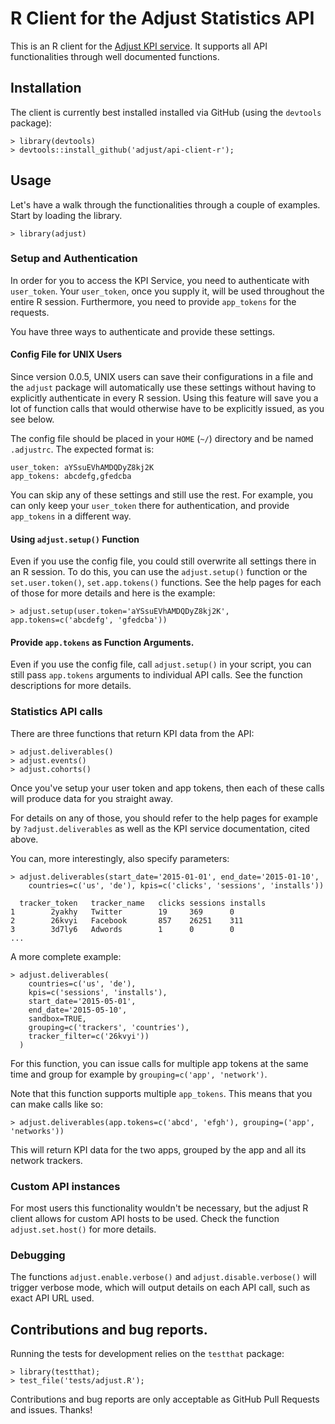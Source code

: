# R Client for the Adjust Statistics API

This is an R client for the [Adjust KPI service](https://docs.adjust.com/en/kpi-service/). It supports all API
functionalities through well documented functions.

## Installation

The client is currently best installed installed via GitHub (using the `devtools` package):

    > library(devtools)
    > devtools::install_github('adjust/api-client-r');

## Usage

Let's have a walk through the functionalities through a couple of examples. Start by loading the library.

    > library(adjust)

### Setup and Authentication

In order for you to access the KPI Service, you need to authenticate with `user_token`. Your `user_token`, once you supply it, will be used throughout the entire R session. Furthermore, you need to provide `app_tokens` for the requests.

You have three ways to authenticate and provide these settings.

#### Config File for UNIX Users

Since version 0.0.5, UNIX users can save their configurations in a file and the `adjust` package will automatically use
these settings without having to explicitly authenticate in every R session. Using this feature will save you a lot of
function calls that would otherwise have to be explicitly issued, as you see below.

The config file should be placed in your `HOME` (`~/`) directory and be named `.adjustrc`. The expected format is:

```
user_token: aYSsuEVhAMDQDyZ8kj2K
app_tokens: abcdefg,gfedcba
```

You can skip any of these settings and still use the rest. For example, you can only keep your `user_token` there for
authentication, and provide `app_tokens` in a different way.

#### Using `adjust.setup()` Function

Even if you use the config file, you could still overwrite all settings there in an R session. To do this, you can use
the `adjust.setup()` function or the `set.user.token()`, `set.app.tokens()` functions. See the help pages for each of
those for more details and here is the example:

    > adjust.setup(user.token='aYSsuEVhAMDQDyZ8kj2K', app.tokens=c('abcdefg', 'gfedcba'))

#### Provide `app.tokens` as Function Arguments.

Even if you use the config file, call `adjust.setup()` in your script, you can still pass `app.tokens`
arguments to individual API calls. See the function descriptions for more details.

### Statistics API calls

There are three functions that return KPI data from the API:

    > adjust.deliverables()
    > adjust.events()
    > adjust.cohorts()

Once you've setup your user token and app tokens, then each of these calls will produce data for you straight away.

For details on any of those, you should refer to the help pages for example by `?adjust.deliverables` as well as the KPI
service documentation, cited above.

You can, more interestingly, also specify parameters:

    > adjust.deliverables(start_date='2015-01-01', end_date='2015-01-10',
        countries=c('us', 'de'), kpis=c('clicks', 'sessions', 'installs'))

      tracker_token   tracker_name   clicks sessions installs
    1        2yakhy   Twitter        19     369      0
    2        26kvyi   Facebook       857    26251    311
    3        3d7ly6   Adwords        1      0        0
    ...

A more complete example:

    > adjust.deliverables(
        countries=c('us', 'de'),
        kpis=c('sessions', 'installs'),
        start_date='2015-05-01',
        end_date='2015-05-10',
        sandbox=TRUE,
        grouping=c('trackers', 'countries'),
        tracker_filter=c('26kvyi'))
      )

For this function, you can issue calls for multiple app tokens at the same time and group for example by `grouping=c('app', 'network')`.

Note that this function supports multiple `app_tokens`. This means that you can make calls like so:

    > adjust.deliverables(app.tokens=c('abcd', 'efgh'), grouping=('app', 'networks'))

This will return KPI data for the two apps, grouped by the app and all its network trackers.

### Custom API instances

For most users this functionality wouldn't be necessary, but the adjust R client
allows for custom API hosts to be used. Check the function `adjust.set.host()`
for more details.

### Debugging

The functions `adjust.enable.verbose()` and `adjust.disable.verbose()` will trigger verbose mode, which will output
details on each API call, such as exact API URL used.

## Contributions and bug reports.

Running the tests for development relies on the `testthat` package:

    > library(testthat);
    > test_file('tests/adjust.R');

Contributions and bug reports are only acceptable as GitHub Pull Requests and issues. Thanks!
